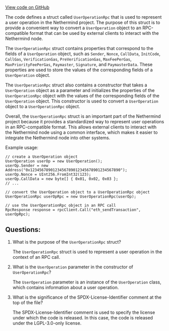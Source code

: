 [View code on GitHub](https://github.com/nethermindeth/nethermind/Nethermind.AccountAbstraction/Data/UserOperationRpc.cs)

The code defines a struct called `UserOperationRpc` that is used to represent a user operation in the Nethermind project. The purpose of this struct is to provide a convenient way to convert a `UserOperation` object to an RPC-compatible format that can be used by external clients to interact with the Nethermind node.

The `UserOperationRpc` struct contains properties that correspond to the fields of a `UserOperation` object, such as `Sender`, `Nonce`, `CallData`, `InitCode`, `CallGas`, `VerificationGas`, `PreVerificationGas`, `MaxFeePerGas`, `MaxPriorityFeePerGas`, `Paymaster`, `Signature`, and `PaymasterData`. These properties are used to store the values of the corresponding fields of a `UserOperation` object.

The `UserOperationRpc` struct also contains a constructor that takes a `UserOperation` object as a parameter and initializes the properties of the `UserOperationRpc` object with the values of the corresponding fields of the `UserOperation` object. This constructor is used to convert a `UserOperation` object to a `UserOperationRpc` object.

Overall, the `UserOperationRpc` struct is an important part of the Nethermind project because it provides a standardized way to represent user operations in an RPC-compatible format. This allows external clients to interact with the Nethermind node using a common interface, which makes it easier to integrate the Nethermind node into other systems. 

Example usage:

```
// create a UserOperation object
UserOperation userOp = new UserOperation();
userOp.Sender = new Address("0x1234567890123456789012345678901234567890");
userOp.Nonce = UInt256.FromInt32(123);
userOp.CallData = new byte[] { 0x01, 0x02, 0x03 };
// ...

// convert the UserOperation object to a UserOperationRpc object
UserOperationRpc userOpRpc = new UserOperationRpc(userOp);

// use the UserOperationRpc object in an RPC call
RpcResponse response = rpcClient.Call("eth_sendTransaction", userOpRpc);
```
## Questions: 
 1. What is the purpose of the `UserOperationRpc` struct?
    
    The `UserOperationRpc` struct is used to represent a user operation in the context of an RPC call.

2. What is the `UserOperation` parameter in the constructor of `UserOperationRpc`?

    The `UserOperation` parameter is an instance of the `UserOperation` class, which contains information about a user operation.

3. What is the significance of the SPDX-License-Identifier comment at the top of the file?

    The SPDX-License-Identifier comment is used to specify the license under which the code is released. In this case, the code is released under the LGPL-3.0-only license.